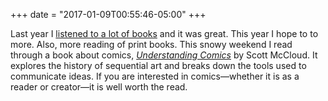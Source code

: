 +++
date = "2017-01-09T00:55:46-05:00"
+++

Last year I [listened to a lot of books](/posts/listeningisreading/) and it was great. This year I hope to to more. Also, more reading of print books. This snowy weekend I read through a book about comics, _[Understanding Comics](https://www.amazon.com/Understanding-Comics-Invisible-Scott-McCloud/dp/006097625X)_ by Scott McCloud. It explores the history of sequential art and breaks down the tools used to communicate ideas. If you are interested in comics—whether it is as a reader or creator—it is well worth the read.